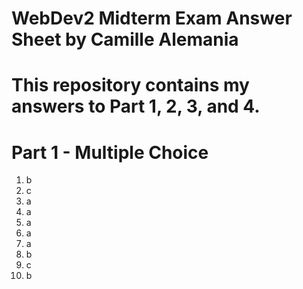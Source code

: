 # WebDev2 Midterm Exam Answer Sheet by Camille Alemania

# This repository contains my answers to Part 1, 2, 3, and 4.

# Part 1 - Multiple Choice

1. b
2. c 
3. a
4. a
5. a
6. a 
7. a
8. b
9. c
10. b 

